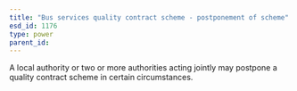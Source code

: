 ```yaml
---
title: "Bus services quality contract scheme - postponement of scheme"
esd_id: 1176
type: power
parent_id:  
---
```


A local authority or two or more authorities acting jointly may postpone a quality contract scheme in certain circumstances.

